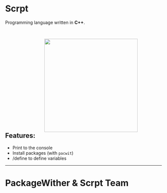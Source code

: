 
# Scrpt
Programming language written in **C++**.


<style>
    .banner {
        position: relative;
        top: 30px;
        left: 25%;
    }
</style>
<img src="readme_assets/scrpt.png" height="300" class="banner">

## Features:
- Print to the console
- Install packages (with `pacwit`)
- /define to define variables


********************************************************************************************************
#                               PackageWither & Scrpt Team
